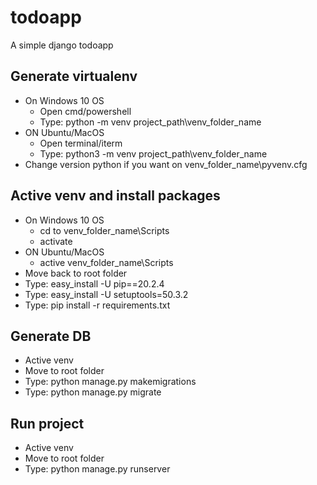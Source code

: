 # todoapp
A simple django todoapp

## Generate virtualenv
* On Windows 10 OS
    * Open cmd/powershell
    * Type: python -m venv project_path\venv_folder_name
* ON Ubuntu/MacOS
    * Open terminal/iterm
    * Type: python3 -m venv project_path\venv_folder_name
* Change version python if you want on venv_folder_name\pyvenv.cfg
## Active venv and install packages
* On Windows 10 OS
    * cd to venv_folder_name\Scripts
    * activate
* ON Ubuntu/MacOS
    * active venv_folder_name\Scripts
* Move back to root folder
* Type: easy_install -U pip==20.2.4
* Type: easy_install -U setuptools=50.3.2
* Type: pip install -r requirements.txt
## Generate DB
* Active venv
* Move to root folder
* Type: python manage.py makemigrations
* Type: python manage.py migrate
## Run project
* Active venv
* Move to root folder
* Type: python manage.py runserver
